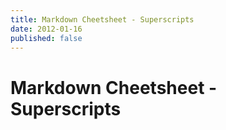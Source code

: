 ```yaml
---
title: Markdown Cheetsheet - Superscripts
date: 2012-01-16
published: false
---
```


# Markdown Cheetsheet - Superscripts

